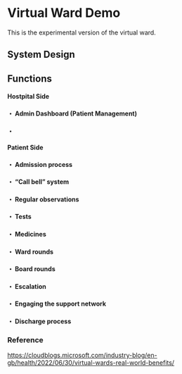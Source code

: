 # Virtual Ward Demo

This is the experimental version of the virtual ward.

## System Design 


## Functions

#### Hostpital Side
#### ・ Admin Dashboard (Patient Management) 
#### ・  

#### Patient Side
#### ・ Admission process

#### ・ “Call bell” system

#### ・ Regular observations

#### ・ Tests

#### ・ Medicines
#### ・ Ward rounds
#### ・ Board rounds
#### ・ Escalation
#### ・ Engaging the support network
#### ・ Discharge process

### Reference 
https://cloudblogs.microsoft.com/industry-blog/en-gb/health/2022/06/30/virtual-wards-real-world-benefits/
